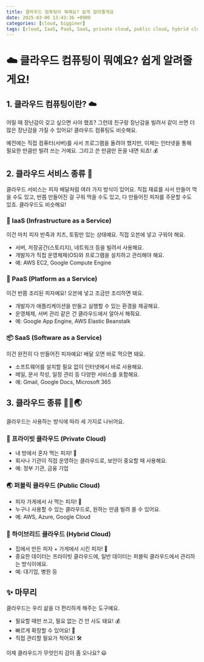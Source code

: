 ```yaml
---
title: 클라우드 컴퓨팅이 뭐예요? 쉽게 알려줄게요
date: 2025-03-06 13:43:36 +0900
categories: [cloud, bigginer]
tags: [cloud, IaaS, PaaS, SaaS, private cloud, public cloud, hybrid cloud]     # TAG names should always be lowercase
---
```


# ☁️ 클라우드 컴퓨팅이 뭐예요? 쉽게 알려줄게요!

## 1. 클라우드 컴퓨팅이란? ☁️

어릴 때 장난감이 갖고 싶으면 사야 했죠? 그런데 친구랑 장난감을 빌려서 같이 쓰면 더 많은 장난감을 가질 수 있어요! 클라우드 컴퓨팅도 비슷해요.

예전에는 직접 컴퓨터(서버)를 사서 프로그램을 돌려야 했지만, 이제는 인터넷을 통해 필요한 만큼만 빌려 쓰는 거예요. 그리고 쓴 만큼만 돈을 내면 되죠! 💰

## 2. 클라우드 서비스 종류 🍕

클라우드 서비스는 피자 배달처럼 여러 가지 방식이 있어요. 직접 재료를 사서 만들어 먹을 수도 있고, 반쯤 만들어진 걸 구워 먹을 수도 있고, 다 만들어진 피자를 주문할 수도 있죠. 클라우드도 비슷해요!

### 🍞 IaaS (Infrastructure as a Service)
이건 마치 피자 반죽과 치즈, 토핑만 있는 상태예요. 직접 오븐에 넣고 구워야 해요.
- 서버, 저장공간(스토리지), 네트워크 등을 빌려서 사용해요.
- 개발자가 직접 운영체제(OS)와 프로그램을 설치하고 관리해야 해요.
- 예: AWS EC2, Google Compute Engine

### 🍕 PaaS (Platform as a Service)
이건 반쯤 조리된 피자예요! 오븐에 넣고 조금만 조리하면 돼요.
- 개발자가 애플리케이션을 만들고 실행할 수 있는 환경을 제공해요.
- 운영체제, 서버 관리 같은 건 클라우드에서 알아서 해줘요.
- 예: Google App Engine, AWS Elastic Beanstalk

### 📦 SaaS (Software as a Service)
이건 완전히 다 만들어진 피자예요! 배달 오면 바로 먹으면 돼요.
- 소프트웨어를 설치할 필요 없이 인터넷에서 바로 사용해요.
- 메일, 문서 작성, 일정 관리 등 다양한 서비스를 포함해요.
- 예: Gmail, Google Docs, Microsoft 365

## 3. 클라우드 종류 🏡🏢🌏

클라우드는 사용하는 방식에 따라 세 가지로 나뉘어요.

### 🏡 프라이빗 클라우드 (Private Cloud)
- 내 방에서 혼자 먹는 피자! 🍕
- 회사나 기관이 직접 운영하는 클라우드로, 보안이 중요할 때 사용해요.
- 예: 정부 기관, 금융 기업

### 🌏 퍼블릭 클라우드 (Public Cloud)
- 피자 가게에서 사 먹는 피자! 🍕
- 누구나 사용할 수 있는 클라우드로, 원하는 만큼 빌려 쓸 수 있어요.
- 예: AWS, Azure, Google Cloud

### 🏢 하이브리드 클라우드 (Hybrid Cloud)
- 집에서 만든 피자 + 가게에서 시킨 피자! 🍕
- 중요한 데이터는 프라이빗 클라우드에, 일반 데이터는 퍼블릭 클라우드에서 관리하는 방식이에요.
- 예: 대기업, 병원 등

## ✨ 마무리

클라우드는 우리 삶을 더 편리하게 해주는 도구예요.
- 필요할 때만 쓰고, 필요 없는 건 안 사도 돼요! 💰
- 빠르게 확장할 수 있어요! 🚀
- 직접 관리할 필요가 적어요! 🛠️

이제 클라우드가 무엇인지 감이 좀 오나요? 😃

